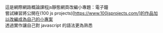 這是網際網路概論課程js靜態網頁改編小專題：電子鐘  
嘗試練習將公開在(100 js projects)[https://www.100jsprojects.com/]的作品加以改編成為自己的小專案  
透過實作讓自己對 javascript 的語法更為熟悉
